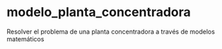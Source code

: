 # modelo_planta_concentradora
Resolver el problema de una planta concentradora a través de modelos matemáticos 
